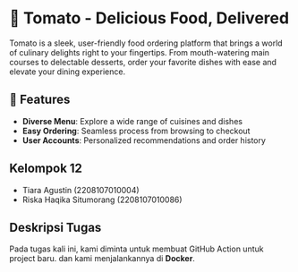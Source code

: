 # 🍅 Tomato - Delicious Food, Delivered

Tomato is a sleek, user-friendly food ordering platform that brings a world of culinary delights right to your fingertips. From mouth-watering main courses to delectable desserts, order your favorite dishes with ease and elevate your dining experience.

## 🌟 Features

- **Diverse Menu**: Explore a wide range of cuisines and dishes
- **Easy Ordering**: Seamless process from browsing to checkout
- **User Accounts**: Personalized recommendations and order history


## Kelompok 12
- Tiara Agustin (2208107010004)
- Riska Haqika Situmorang (2208107010086)

## Deskripsi Tugas
Pada tugas kali ini, kami diminta untuk membuat GitHub Action untuk project baru.  dan  kami menjalankannya di **Docker**.
